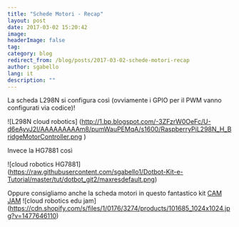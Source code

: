 ```yaml
---
title: "Schede Motori - Recap"
layout: post
date: 2017-03-02 15:20:42
image:
headerImage: false
tag:
category: blog
redirect_from: /blog/posts/2017-03-02-schede-motori-recap
author: sgabello
lang: it
description: ""
---
```


La scheda L298N si configura così (ovviamente i GPIO per il PWM vanno configurati via codice)!

![L298N cloud robotics] (http://1.bp.blogspot.com/-3ZFzrW0OeFc/U-d6eAyvJ2I/AAAAAAAAAm8/pumWauPEMqA/s1600/RaspberryPiL298N_H_BridgeMotorController.png )

Invece la HG7881 così

![cloud robotics HG7881] (https://raw.githubusercontent.com/sgabello1/Dotbot-Kit-e-Tutorial/master/tut/dotbot_git2/maxresdefault.png)

Oppure consigliamo anche la scheda motori in questo fantastico kit [CAM JAM](http://www.hotblackrobotics.com/forum/support/21)
![cloud robotics edu jam] (https://cdn.shopify.com/s/files/1/0176/3274/products/101685_1024x1024.jpg?v=1477646110)

